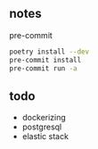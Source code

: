 ## notes
pre-commit
```bash
poetry install --dev
pre-commit install
pre-commit run -a
```

## todo
- dockerizing
- postgresql
- elastic stack
